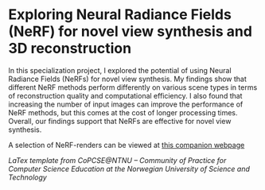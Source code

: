 # Exploring Neural Radiance Fields (NeRF) for novel view synthesis and 3D reconstruction

In this specialization project, I explored the potential of using Neural Radiance Fields (NeRFs) for novel view synthesis. My findings show that different NeRF methods perform differently on various scene types in terms of reconstruction quality and computational efficiency. I also found that increasing the number of input images can improve the performance of NeRF methods, but this comes at the cost of longer processing times. Overall, our findings support that NeRFs are effective for novel view synthesis.

A selection of NeRF-renders can be viewed at [this companion webpage](https://absorbing-peace-5f6.notion.site/NeRF-Renders-1260636ed8e44f8e8e4d45bd9fc6dda4#1edb5c8c9f86444db1902a18243b6e51)

*LaTex template from CoPCSE@NTNU – Community of Practice for Computer Science Education at the Norwegian University of Science and Technology*
